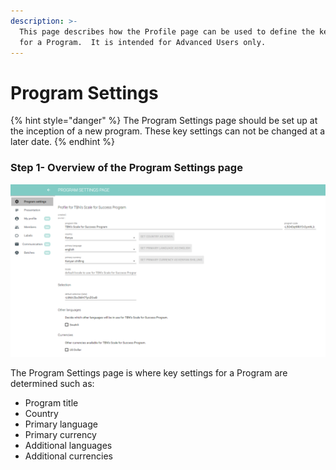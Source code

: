 ```yaml
---
description: >-
  This page describes how the Profile page can be used to define the key setting
  for a Program.  It is intended for Advanced Users only.
---
```


# Program Settings

{% hint style="danger" %}
The Program Settings page should be set up at the inception of a new program.  These key settings can not be changed at a later date.
{% endhint %}

### Step 1- Overview of the Program Settings page

![](../../../.gitbook/assets/image%20%2873%29.png)

The Program Settings page is where key settings for a Program are determined such as:

* Program title
* Country
* Primary language
* Primary currency
* Additional languages
* Additional currencies



